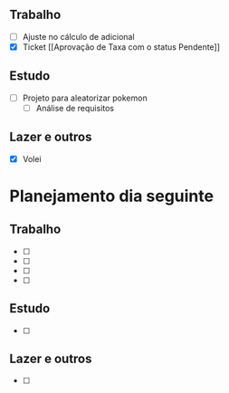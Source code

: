 ## Trabalho
- [ ] Ajuste no cálculo de adicional
- [x] Ticket [[Aprovação de Taxa com o status Pendente]]
## Estudo
- [ ] Projeto para aleatorizar pokemon
	- [ ] Análise de requisitos
## Lazer e outros
- [x] Volei

# Planejamento dia seguinte
## Trabalho
- [ ] 
- [ ] 
- [ ] 
- [ ] 
## Estudo
- [ ] 
## Lazer e outros
- [ ] 

